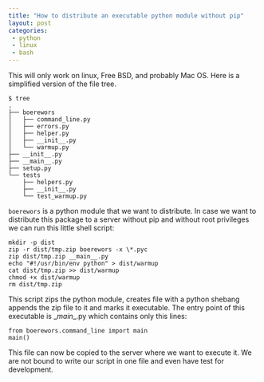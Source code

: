 ```yaml
---
title: "How to distribute an executable python module without pip"
layout: post
categories:
 - python
 - linux
 - bash
---
```


This will only work on linux, Free BSD, and probably Mac OS. Here is a simplified version of the file tree.

    $ tree
    .
    ├── boerewors
    │   ├── command_line.py
    │   ├── errors.py
    │   ├── helper.py
    │   ├── __init__.py
    │   └── warmup.py
    ├── __init__.py
    ├── __main__.py
    ├── setup.py
    └── tests
        ├── helpers.py
        ├── __init__.py
        └── test_warmup.py

`boerewors` is a python module that we want to distribute. In case we want to distribute this package to a server without pip and without root privileges we can run this little shell script:

    mkdir -p dist
    zip -r dist/tmp.zip boerewors -x \*.pyc
    zip dist/tmp.zip __main__.py
    echo "#!/usr/bin/env python" > dist/warmup
    cat dist/tmp.zip >> dist/warmup
    chmod +x dist/warmup
    rm dist/tmp.zip

This script zips the python module, creates file with a python shebang appends the zip file to it and marks it executable. The entry point of this executable is \__main__.py which contains only this lines:

    from boerewors.command_line import main
    main()

This file can now be copied to the server where we want to execute it. We are not bound to write our script in one file and even have test for development.
